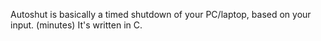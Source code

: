 Autoshut is basically a timed shutdown of your PC/laptop, based on your input. (minutes)
It's written in C. 

